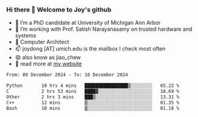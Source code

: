 ### Hi there 👋 Welcome to Joy's github

- 🔭 I’m a PhD candidate at University of Michigan Ann Arbor
- 🌱 I’m working with Prof. Satish Narayanasamy on trusted hardware and systems
- 👯 Computer Architect
- 📫 joydong [AT] umich.edu is the mailbox I check most often
- 😄 also know as jiao_chew
- 💬 read more at [my website](https://joydddd.github.io/)
<!--START_SECTION:waka-->

```txt
From: 09 December 2024 - To: 16 December 2024

Python       10 hrs 4 mins   ████████████████▒░░░░░░░░   65.22 %
C            2 hrs 53 mins   ████▓░░░░░░░░░░░░░░░░░░░░   18.69 %
Other        2 hrs 3 mins    ███▒░░░░░░░░░░░░░░░░░░░░░   13.31 %
C++          12 mins         ▒░░░░░░░░░░░░░░░░░░░░░░░░   01.35 %
Bash         10 mins         ▒░░░░░░░░░░░░░░░░░░░░░░░░   01.18 %
```

<!--END_SECTION:waka-->
